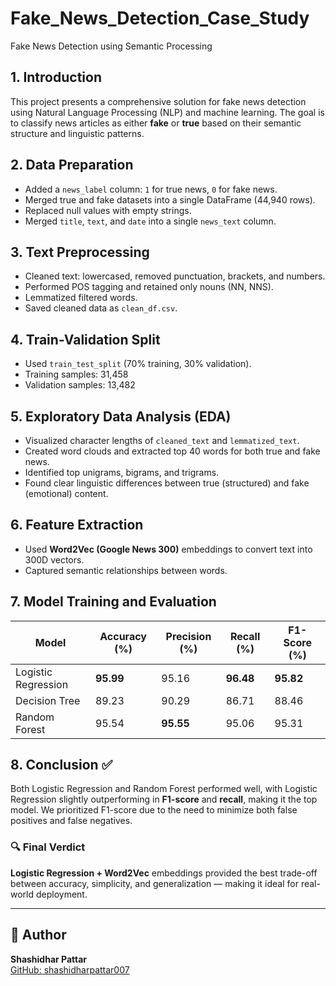 # Fake_News_Detection_Case_Study
Fake News Detection using Semantic Processing

## 1. Introduction
This project presents a comprehensive solution for fake news detection using Natural Language Processing (NLP) and machine learning. The goal is to classify news articles as either **fake** or **true** based on their semantic structure and linguistic patterns.

## 2. Data Preparation
- Added a `news_label` column: `1` for true news, `0` for fake news.
- Merged true and fake datasets into a single DataFrame (44,940 rows).
- Replaced null values with empty strings.
- Merged `title`, `text`, and `date` into a single `news_text` column.

## 3. Text Preprocessing
- Cleaned text: lowercased, removed punctuation, brackets, and numbers.
- Performed POS tagging and retained only nouns (NN, NNS).
- Lemmatized filtered words.
- Saved cleaned data as `clean_df.csv`.

## 4. Train-Validation Split
- Used `train_test_split` (70% training, 30% validation).
- Training samples: 31,458
- Validation samples: 13,482

## 5. Exploratory Data Analysis (EDA)
- Visualized character lengths of `cleaned_text` and `lemmatized_text`.
- Created word clouds and extracted top 40 words for both true and fake news.
- Identified top unigrams, bigrams, and trigrams.
- Found clear linguistic differences between true (structured) and fake (emotional) content.

## 6. Feature Extraction
- Used **Word2Vec (Google News 300)** embeddings to convert text into 300D vectors.
- Captured semantic relationships between words.

## 7. Model Training and Evaluation

| Model               | Accuracy (%) | Precision (%) | Recall (%) | F1-Score (%) |
|--------------------|--------------|----------------|-------------|---------------|
| Logistic Regression| **95.99**     | 95.16          | **96.48**   | **95.82**     |
| Decision Tree      | 89.23         | 90.29          | 86.71       | 88.46         |
| Random Forest      | 95.54         | **95.55**      | 95.06       | 95.31         |

## 8. Conclusion ✅
Both Logistic Regression and Random Forest performed well, with Logistic Regression slightly outperforming in **F1-score** and **recall**, making it the top model. We prioritized F1-score due to the need to minimize both false positives and false negatives.

### 🔍 Final Verdict
**Logistic Regression + Word2Vec** embeddings provided the best trade-off between accuracy, simplicity, and generalization — making it ideal for real-world deployment.

---

## 👤 Author
**Shashidhar Pattar**  
[GitHub: shashidharpattar007](https://github.com/shashidharpattar007)
